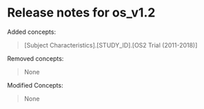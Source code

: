 # Release notes for os_v1.2

Added concepts:
>[Subject Characteristics].[STUDY_ID].[OS2 Trial (2011-2018)]


Removed concepts:
>None


Modified Concepts:
>None
